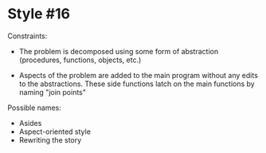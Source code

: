 Style #16
==============================

Constraints:

- The problem is decomposed using some form of abstraction (procedures, functions, objects, etc.)

- Aspects of the problem are added to the main program without any
  edits to the abstractions. These side functions latch on the main
  functions by naming "join points"


Possible names:

- Asides
- Aspect-oriented style
- Rewriting the story

